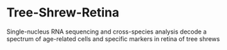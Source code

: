 # Tree-Shrew-Retina
Single-nucleus RNA sequencing and cross-species analysis decode a spectrum of age-related cells and specific markers in retina of tree shrews
